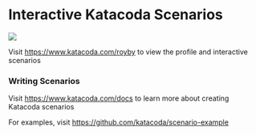# Interactive Katacoda Scenarios

[![](http://shields.katacoda.com/katacoda/royby/count.svg)](https://www.katacoda.com/royby "Get your profile on Katacoda.com")

Visit https://www.katacoda.com/royby to view the profile and interactive scenarios

### Writing Scenarios
Visit https://www.katacoda.com/docs to learn more about creating Katacoda scenarios

For examples, visit https://github.com/katacoda/scenario-example
